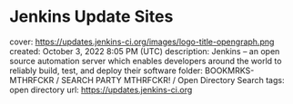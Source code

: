 # Jenkins Update Sites

cover: https://updates.jenkins-ci.org/images/logo-title-opengraph.png
created: October 3, 2022 8:05 PM (UTC)
description: Jenkins – an open source automation server which enables developers around the world to reliably build, test, and deploy their software
folder: BOOKMRKS-MTHRFCKR / SEARCH PARTY MTHRFCKR! / Open Directory Search
tags: open directory
url: https://updates.jenkins-ci.org
